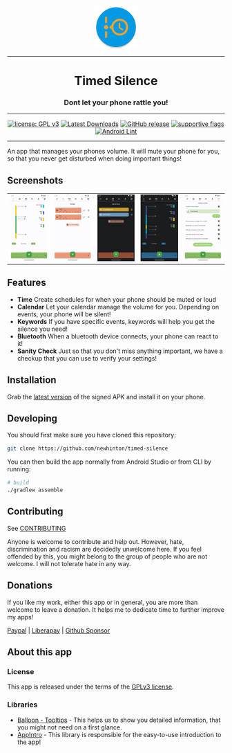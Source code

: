 <div align="center">
<p><img src="app/src/main/res/mipmap-xxxhdpi/ic_launcher_round.webp" width="100"></p>

---
# Timed Silence
### Dont let your phone rattle you!

---

[![license: GPL v3](https://img.shields.io/badge/License-GPLv3-blue.svg)](https://github.com/newhinton/timed-silence/blob/master/LICENSE) [![Latest Downloads](https://img.shields.io/github/downloads/newhinton/timed-silence/latest/total
)](https://github.com/newhinton/timed-silence/releases) [![GitHub release](https://img.shields.io/github/v/release/newhinton/timed-silence?include_prereleases)](https://github.com/newhinton/timed-silence/releases/latest)
[![supportive flags](https://img.shields.io/badge/support-🇺🇦_🏳️‍⚧_🏳️‍🌈-4aad4e)](https://roundsync.com) [![Android Lint](https://github.com/newhinton/timed-silence/actions/workflows/lint.yml/badge.svg)](https://github.com/newhinton/timed-silence/actions/workflows/lint.yml)


</div>

-----------
An app that manages your phones volume. It will mute your phone for you, so that you never get disturbed when doing important things!
<br/>

Screenshots
-----------

<table>
  <tr style="border:none">
    <td style="border:none">
      <img src="fastlane/metadata/android/en-US/images/phoneScreenshots/1.png" width="144vh" />
    </td>
    <td style="border:none">
      <img src="fastlane/metadata/android/en-US/images/phoneScreenshots/2.png" width="144vh" />
    </td>
    <td style="border:none">
      <img src="fastlane/metadata/android/en-US/images/phoneScreenshots/3.png" width="144vh" />
    </td>
    <td style="border:none">
      <img src="fastlane/metadata/android/en-US/images/phoneScreenshots/4.png" width="144vh" />
    </td>
    <td style="border:none">
      <img src="fastlane/metadata/android/en-US/images/phoneScreenshots/5.png" width="144vh" />
    </td>
  </tr>
</table>

Features
--------

- **Time** Create schedules for when your phone should be muted or loud
- **Calendar** Let your calendar manage the volume for you. Depending on events, your phone will be silent!
- **Keywords** If you have specific events, keywords will help you get the silence you need!
- **Bluetooth** When a bluetooth device connects, your phone can react to it!
- **Sanity Check** Just so that you don't miss anything important, we have a checkup that you can use to verify your settings!


Installation
------------
Grab the [latest version](https://github.com/newhinton/timed-silence/releases/latest) of the signed APK and install it on your phone.


Developing
------------

You should first make sure you have cloned this repository:


```sh
git clone https://github.com/newhinton/timed-silence
```


You can then build the app normally from Android Studio or from CLI by running:

```sh
# build
./gradlew assemble

```


Contributing
------------
See [CONTRIBUTING](./CONTRIBUTING.md)

Anyone is welcome to contribute and help out. However, hate, discrimination and racism are decidedly unwelcome here. If you feel offended by this, you might belong to the group of people who are not welcome. I will not tolerate hate in any way.


Donations
------------

If you like my work, either this app or in general, you are more than welcome to leave a donation.
It helps me to dedicate time to further improve my apps!

[Paypal](https://www.paypal.com/paypalme/felixnuesse) | [Liberapay](https://liberapay.com/newhinton) | [Github Sponsor](https://github.com/sponsors/newhinton)


About this app
-----------------
### License
This app is released under the terms of the [GPLv3 license](https://github.com/newhinton/timed-silence/blob/master/LICENSE). 

### Libraries
- [Balloon - Tooltips](https://github.com/skydoves/Balloon) - This helps us to show you detailed information, that you might not need on a first glance.
- [AppIntro](https://github.com/AppIntro/AppIntro) - This library is responsible for the easy-to-use introduction to the app!